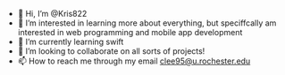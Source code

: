 - 👋 Hi, I’m @Kris822
- 👀 I’m interested in learning more about everything, but speciffcally am interested in web programming and mobile app development
- 🌱 I’m currently learning swift
- 💞️ I’m looking to collaborate on all sorts of projects!
- 📫 How to reach me through my email clee95@u.rochester.edu

<!---
Kris822/Kris822 is a ✨ special ✨ repository because its `README.md` (this file) appears on your GitHub profile.
You can click the Preview link to take a look at your changes.
--->
